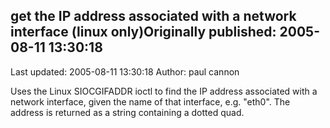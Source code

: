 ## get the IP address associated with a network interface (linux only)Originally published: 2005-08-11 13:30:18 
Last updated: 2005-08-11 13:30:18 
Author: paul cannon 
 
Uses the Linux SIOCGIFADDR ioctl to find the IP address associated with a network interface, given the name of that interface, e.g. "eth0".  The address is returned as a string containing a dotted quad.